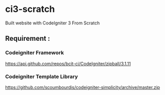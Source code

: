 # ci3-scratch
Built website with CodeIgniter 3 From Scratch

## Requirement :

### Codeigniter Framework
https://api.github.com/repos/bcit-ci/CodeIgniter/zipball/3.1.11

### Codeigniter Template Library
https://github.com/scoumbourdis/codeigniter-simplicity/archive/master.zip
